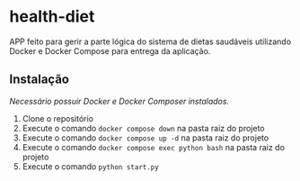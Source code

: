# health-diet
APP feito para gerir a parte lógica do sistema de dietas saudáveis utilizando Docker e Docker Compose para entrega da aplicação.

## Instalação
*Necessário possuir Docker e Docker Composer instalados.*

1. Clone o repositório
2. Execute o comando `docker compose down` na pasta raiz do projeto
3. Execute o comando `docker compose up -d` na pasta raiz do projeto
4. Execute o comando `docker compose exec python bash` na pasta raiz do projeto
5. Execute o comando `python start.py` 

